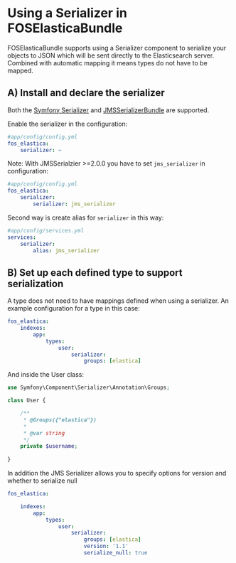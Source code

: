 Using a Serializer in FOSElasticaBundle
=======================================

FOSElasticaBundle supports using a Serializer component to serialize your objects to JSON
which will be sent directly to the Elasticsearch server. Combined with automatic mapping
it means types do not have to be mapped.

A) Install and declare the serializer
-------------------------------------

Both the [Symfony Serializer](http://symfony.com/doc/current/components/serializer.html) and 
[JMSSerializerBundle](http://jmsyst.com/bundles/JMSSerializerBundle) are supported.

Enable the serializer in the configuration:

```yaml
#app/config/config.yml
fos_elastica:
    serializer: ~
```

Note: With JMSSerialzier >=2.0.0 you have to set `jms_serializer` in configuration:
```yaml
#app/config/config.yml
fos_elastica:
    serializer:
        serializer: jms_serializer
```

Second way is create alias for `serializer` in this way:
```yaml
#app/config/services.yml
services:
    serializer:
        alias: jms_serializer
```

B) Set up each defined type to support serialization
----------------------------------------------------

A type does not need to have mappings defined when using a serializer. An example configuration
for a type in this case:

```yaml
fos_elastica:
    indexes:
        app:
            types:
                user:
                    serializer:
                        groups: [elastica]
```

And inside the User class:

```php
use Symfony\Component\Serializer\Annotation\Groups;

class User {

    /**
     * @Groups({"elastica"})
     *
     * @var string
     */
    private $username;
    
}
```

In addition the JMS Serializer allows you to specify options for version and whether to serialize null

```yaml
fos_elastica:

    indexes:
        app:
            types:
                user:
                    serializer:
                        groups: [elastica]
                        version: '1.1'
                        serialize_null: true
```
